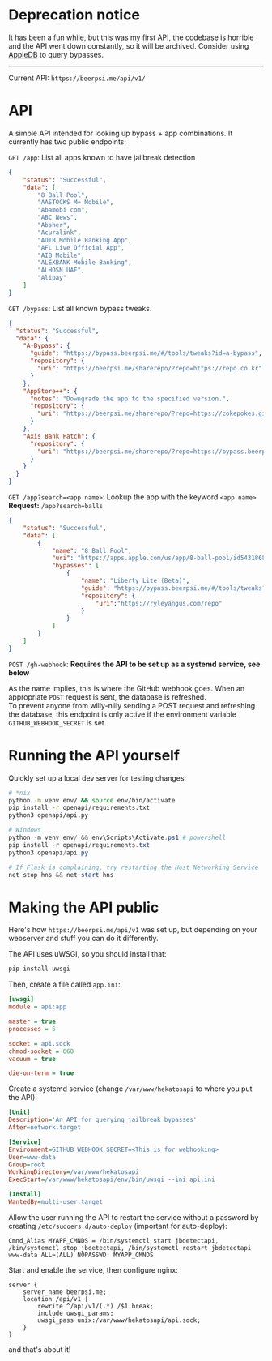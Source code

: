 # Deprecation notice
It has been a fun while, but this was my first API, the codebase is horrible and the API went down constantly, so it will be archived. Consider using [AppleDB](https://github.com/emily/appledb) to query bypasses.

----

Current API: `https://beerpsi.me/api/v1/`

# API
A simple API intended for looking up bypass + app combinations. It currently has two public endpoints:

`GET /app`: List all apps known to have jailbreak detection
```json
{
    "status": "Successful",
    "data": [
        "8 Ball Pool",
        "AASTOCKS M+ Mobile",
        "Abamobi com",
        "ABC News",
        "Absher",
        "Acuralink",
        "ADIB Mobile Banking App",
        "AFL Live Official App",
        "AIB Mobile",
        "ALEXBANK Mobile Banking",
        "ALHOSN UAE",
        "Alipay"
    ]
}
```

`GET /bypass`: List all known bypass tweaks.
```json
{
  "status": "Successful",
  "data": {
    "A-Bypass": {
      "guide": "https://bypass.beerpsi.me/#/tools/tweaks?id=a-bypass",
      "repository": {
        "uri": "https://beerpsi.me/sharerepo/?repo=https://repo.co.kr"
      }
    },
    "AppStore++": {
      "notes": "Downgrade the app to the specified version.",
      "repository": {
        "uri": "https://beerpsi.me/sharerepo/?repo=https://cokepokes.github.io"
      }
    },
    "Axis Bank Patch": {
      "repository": {
        "uri": "https://beerpsi.me/sharerepo/?repo=https://bypass.beerpsi.me/repo"
      }
    }
  }
}
```


`GET /app?search=<app name>`: Lookup the app with the keyword `<app name>`  
**Request:** `/app?search=balls`
```json
{
    "status": "Successful",
    "data": [
        {
            "name": "8 Ball Pool",
            "uri": "https://apps.apple.com/us/app/8-ball-pool/id543186831",
            "bypasses": [
                {
                    "name": "Liberty Lite (Beta)",
                    "guide": "https://bypass.beerpsi.me/#/tools/tweaks?id=liberty-lite-beta",
                    "repository": {
                        "uri":"https://ryleyangus.com/repo"
                    }
                }
            ]
        }
    ]
}
```

`POST /gh-webhook`:
**Requires the API to be set up as a systemd service, see below**

As the name implies, this is where the GitHub webhook goes. When an appropriate `POST` request is sent, the database is refreshed.  
To prevent anyone from willy-nilly sending a POST request and refreshing the database, this endpoint is only active if the environment variable `GITHUB_WEBHOOK_SECRET` is set.


# Running the API yourself
Quickly set up a local dev server for testing changes:
```bash
# *nix
python -m venv env/ && source env/bin/activate
pip install -r openapi/requirements.txt
python3 openapi/api.py
```

```powershell
# Windows
python -m venv env/ && env\Scripts\Activate.ps1 # powershell
pip install -r openapi/requirements.txt
python3 openapi/api.py

# If Flask is complaining, try restarting the Host Networking Service
net stop hns && net start hns
```


# Making the API public
Here's how `https://beerpsi.me/api/v1` was set up, but depending on your webserver and stuff you can do it differently.

The API uses uWSGI, so you should install that:
```bash
pip install uwsgi
```

Then, create a file called `app.ini`:
```ini
[uwsgi]
module = api:app

master = true
processes = 5

socket = api.sock
chmod-socket = 660
vacuum = true

die-on-term = true
```

Create a systemd service (change `/var/www/hekatosapi` to where you put the API):
```ini
[Unit]
Description='An API for querying jailbreak bypasses'
After=network.target

[Service]
Environment=GITHUB_WEBHOOK_SECRET=<This is for webhooking>
User=www-data
Group=root
WorkingDirectory=/var/www/hekatosapi
ExecStart=/var/www/hekatosapi/env/bin/uwsgi --ini api.ini

[Install]
WantedBy=multi-user.target
```

Allow the user running the API to restart the service without a password by creating `/etc/sudoers.d/auto-deploy` (important for auto-deploy):
```
Cmnd_Alias MYAPP_CMNDS = /bin/systemctl start jbdetectapi, /bin/systemctl stop jbdetectapi, /bin/systemctl restart jbdetectapi
www-data ALL=(ALL) NOPASSWD: MYAPP_CMNDS
```

Start and enable the service, then configure nginx:
```nginx
server {
    server_name beerpsi.me;
    location /api/v1 {
        rewrite ^/api/v1/(.*) /$1 break;
        include uwsgi_params;
        uwsgi_pass unix:/var/www/hekatosapi/api.sock;
    }
}
```

and that's about it!
